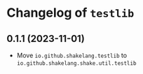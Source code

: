 # Changelog of `testlib`

## 0.1.1 (2023-11-01)

- Move `io.github.shakelang.testlib` to `io.github.shakelang.shake.util.testlib`
